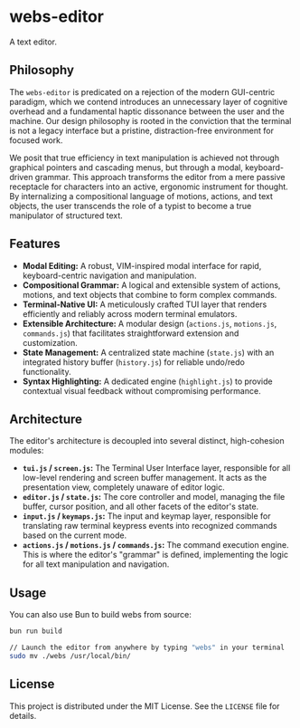 # webs-editor

A text editor.

## Philosophy

The `webs-editor` is predicated on a rejection of the modern GUI-centric paradigm, which we contend introduces an unnecessary layer of cognitive overhead and a fundamental haptic dissonance between the user and the machine. Our design philosophy is rooted in the conviction that the terminal is not a legacy interface but a pristine, distraction-free environment for focused work.

We posit that true efficiency in text manipulation is achieved not through graphical pointers and cascading menus, but through a modal, keyboard-driven grammar. This approach transforms the editor from a mere passive receptacle for characters into an active, ergonomic instrument for thought. By internalizing a compositional language of motions, actions, and text objects, the user transcends the role of a typist to become a true manipulator of structured text.

## Features

- **Modal Editing:** A robust, VIM-inspired modal interface for rapid, keyboard-centric navigation and manipulation.
- **Compositional Grammar:** A logical and extensible system of actions, motions, and text objects that combine to form complex commands.
- **Terminal-Native UI:** A meticulously crafted TUI layer that renders efficiently and reliably across modern terminal emulators.
- **Extensible Architecture:** A modular design (`actions.js`, `motions.js`, `commands.js`) that facilitates straightforward extension and customization.
- **State Management:** A centralized state machine (`state.js`) with an integrated history buffer (`history.js`) for reliable undo/redo functionality.
- **Syntax Highlighting:** A dedicated engine (`highlight.js`) to provide contextual visual feedback without compromising performance.

## Architecture

The editor's architecture is decoupled into several distinct, high-cohesion modules:

- **`tui.js` / `screen.js`:** The Terminal User Interface layer, responsible for all low-level rendering and screen buffer management. It acts as the presentation view, completely unaware of editor logic.
- **`editor.js` / `state.js`:** The core controller and model, managing the file buffer, cursor position, and all other facets of the editor's state.
- **`input.js` / `keymaps.js`:** The input and keymap layer, responsible for translating raw terminal keypress events into recognized commands based on the current mode.
- **`actions.js` / `motions.js` / `commands.js`:** The command execution engine. This is where the editor's "grammar" is defined, implementing the logic for all text manipulation and navigation.

## Usage

You can also use Bun to build webs from source:

```bash
bun run build

// Launch the editor from anywhere by typing "webs" in your terminal
sudo mv ./webs /usr/local/bin/
```

## License

This project is distributed under the MIT License. See the `LICENSE` file for details.
